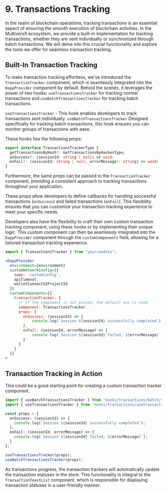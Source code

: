 # 9. Transactions Tracking

In the realm of blockchain operations, tracking transactions is an essential aspect of ensuring the smooth execution of blockchain activities.
In the MultiversX ecosystem, we provide a built-in implementation for tracking transactions, whether they are sent individually or synchronized through batch transactions.
We will delve into this crucial functionality and explore the tools we offer for seamless transaction tracking.


## Built-In Transaction Tracking

To make transaction tracking effortless, we've introduced the `TransactionTracker` component, which is seamlessly integrated into the `DappProvider` component by default. 
Behind the scenes, it leverages the power of two hooks: `useTransactionsTracker` for tracking normal transactions and `useBatchTransactionsTracker` for tracking batch transactions.

`useTransactionsTracker` - This hook enables developers to track transactions sent individually. 
`useBatchTransactionsTracker` Designed specifically for tracking batch transactions, this hook ensures you can monitor groups of transactions with ease.

These hooks has the following props:
```typescript
export interface TransactionsTrackerType {
  getTransactionsByHash?: GetTransactionsByHashesType;
  onSuccess?: (sessionId: string | null) => void;
  onFail?: (sessionId: string | null, errorMessage?: string) => void;
}
```
Furthermore, the same props can be passed to the `TransactionTracker` component, providing a consistent approach to tracking transactions throughout your application.

These props allow developers to define callbacks for handling successful transactions (`onSuccess`) and failed transactions (`onFail`). 
This flexibility ensures that you can customize your transaction tracking experience to meet your specific needs.

Developers also have the flexibility to craft their own custom transaction tracking component, using these hooks or by implementing their unique logic. 
This custom component can then be seamlessly integrated into the `DappProvider` component through the `customComponents` field, allowing for a tailored transaction tracking experience.

```jsx
import { TransactionsTracker } from "your/module";

<DappProvider
  environment={environment}
  customNetworkConfig={{
    name: 'customConfig',
    apiTimeout,
    walletConnectV2ProjectId
  }}
  customComponents={{
    transactionTracker: {
      // If the component is not passed, the default one is used
      component: TransactionsTracker,
      props: {
        onSuccess: (sessionId) => {
            console.log(`Session ${sessionId} successfully completed`);
        },
        onFail: (sessionId, errorMessage) => {
            console.log(`Session ${sessionId} failed, ${errorMessage}`);
        }
      }
    }
  }}
>
````


## Transaction Tracking in Action

This could be a good starting point for creating a custom transaction tracker component.

```typescript
import { useBatchTransactionsTracker } from 'hooks/transactions/batch/tracker/useBatchTransactionsTracker';
import { useTransactionsTracker } from 'hooks/transactions/useTransactionsTracker';

const props = {
  onSuccess: (sessionId) => {
    console.log(`Session ${sessionId} successfully completed`);
  },
  onFail: (sessionId, errorMessage) => {
    console.log(`Session ${sessionId} failed, ${errorMessage}`);
  }
};

useTransactionsTracker(props);
useBatchTransactionsTracker(props);
```

As transactions progress, the transaction trackers will automatically update the transaction statuses in the store. This functionality is integral to the `TransactionToastList` component, which is responsible for displaying transaction statuses in a user-friendly manner.